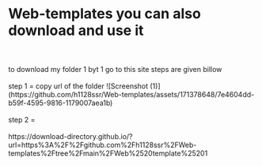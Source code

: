 # Web-templates you can also download and use it
<br>
<br>
to download my folder 1 byt 1 go to this site steps are given billow
<br>
<br>
step 1 = copy url of the folder
![Screenshot (1)](https://github.com/h1128ssr/Web-templates/assets/171378648/7e4604dd-b59f-4595-9816-1179007aea1b)
<br>
<br>
step 2 =
<br>
<br>
https://download-directory.github.io/?url=https%3A%2F%2Fgithub.com%2Fh1128ssr%2FWeb-templates%2Ftree%2Fmain%2FWeb%2520template%25201
